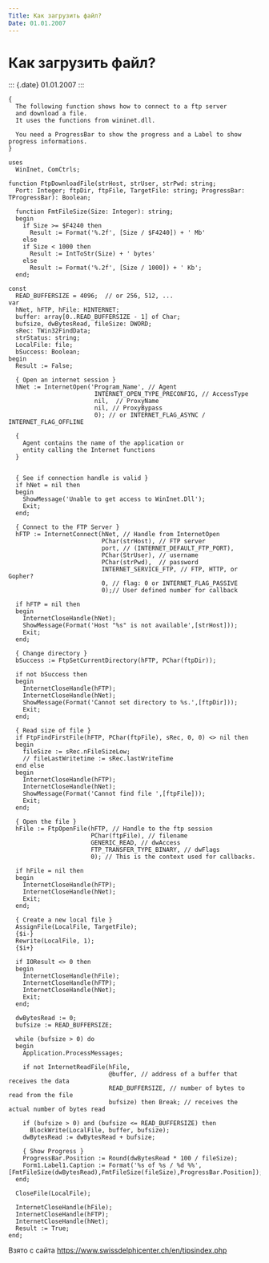 ```yaml
---
Title: Как загрузить файл?
Date: 01.01.2007
---
```



Как загрузить файл?
===================

::: {.date}
01.01.2007
:::

    { 
      The following function shows how to connect to a ftp server 
      and download a file. 
      It uses the functions from wininet.dll. 
     
      You need a ProgressBar to show the progress and a Label to show progress informations. 
    } 
     
    uses 
      WinInet, ComCtrls; 
     
    function FtpDownloadFile(strHost, strUser, strPwd: string; 
      Port: Integer; ftpDir, ftpFile, TargetFile: string; ProgressBar: TProgressBar): Boolean; 
     
      function FmtFileSize(Size: Integer): string; 
      begin 
        if Size >= $F4240 then 
          Result := Format('%.2f', [Size / $F4240]) + ' Mb' 
        else 
        if Size < 1000 then 
          Result := IntToStr(Size) + ' bytes' 
        else 
          Result := Format('%.2f', [Size / 1000]) + ' Kb'; 
      end; 
     
    const 
      READ_BUFFERSIZE = 4096;  // or 256, 512, ... 
    var 
      hNet, hFTP, hFile: HINTERNET; 
      buffer: array[0..READ_BUFFERSIZE - 1] of Char; 
      bufsize, dwBytesRead, fileSize: DWORD; 
      sRec: TWin32FindData; 
      strStatus: string; 
      LocalFile: file; 
      bSuccess: Boolean; 
    begin 
      Result := False; 
     
      { Open an internet session } 
      hNet := InternetOpen('Program_Name', // Agent 
                            INTERNET_OPEN_TYPE_PRECONFIG, // AccessType 
                            nil,  // ProxyName 
                            nil, // ProxyBypass 
                            0); // or INTERNET_FLAG_ASYNC / INTERNET_FLAG_OFFLINE 
     
      { 
        Agent contains the name of the application or 
        entity calling the Internet functions 
      } 
     
     
      { See if connection handle is valid } 
      if hNet = nil then 
      begin 
        ShowMessage('Unable to get access to WinInet.Dll'); 
        Exit; 
      end; 
     
      { Connect to the FTP Server } 
      hFTP := InternetConnect(hNet, // Handle from InternetOpen 
                              PChar(strHost), // FTP server 
                              port, // (INTERNET_DEFAULT_FTP_PORT), 
                              PChar(StrUser), // username 
                              PChar(strPwd),  // password 
                              INTERNET_SERVICE_FTP, // FTP, HTTP, or Gopher? 
                              0, // flag: 0 or INTERNET_FLAG_PASSIVE 
                              0);// User defined number for callback 
     
      if hFTP = nil then 
      begin 
        InternetCloseHandle(hNet); 
        ShowMessage(Format('Host "%s" is not available',[strHost])); 
        Exit; 
      end; 
     
      { Change directory } 
      bSuccess := FtpSetCurrentDirectory(hFTP, PChar(ftpDir)); 
     
      if not bSuccess then 
      begin 
        InternetCloseHandle(hFTP); 
        InternetCloseHandle(hNet); 
        ShowMessage(Format('Cannot set directory to %s.',[ftpDir])); 
        Exit; 
      end; 
     
      { Read size of file } 
      if FtpFindFirstFile(hFTP, PChar(ftpFile), sRec, 0, 0) <> nil then 
      begin 
        fileSize := sRec.nFileSizeLow; 
        // fileLastWritetime := sRec.lastWriteTime 
      end else 
      begin 
        InternetCloseHandle(hFTP); 
        InternetCloseHandle(hNet); 
        ShowMessage(Format('Cannot find file ',[ftpFile])); 
        Exit; 
      end; 
     
      { Open the file } 
      hFile := FtpOpenFile(hFTP, // Handle to the ftp session 
                           PChar(ftpFile), // filename 
                           GENERIC_READ, // dwAccess 
                           FTP_TRANSFER_TYPE_BINARY, // dwFlags 
                           0); // This is the context used for callbacks. 
     
      if hFile = nil then 
      begin 
        InternetCloseHandle(hFTP); 
        InternetCloseHandle(hNet); 
        Exit; 
      end; 
     
      { Create a new local file } 
      AssignFile(LocalFile, TargetFile); 
      {$i-} 
      Rewrite(LocalFile, 1); 
      {$i+} 
     
      if IOResult <> 0 then 
      begin 
        InternetCloseHandle(hFile); 
        InternetCloseHandle(hFTP); 
        InternetCloseHandle(hNet); 
        Exit; 
      end; 
     
      dwBytesRead := 0; 
      bufsize := READ_BUFFERSIZE; 
     
      while (bufsize > 0) do 
      begin 
        Application.ProcessMessages; 
     
        if not InternetReadFile(hFile, 
                                @buffer, // address of a buffer that receives the data 
                                READ_BUFFERSIZE, // number of bytes to read from the file 
                                bufsize) then Break; // receives the actual number of bytes read 
     
        if (bufsize > 0) and (bufsize <= READ_BUFFERSIZE) then 
          BlockWrite(LocalFile, buffer, bufsize); 
        dwBytesRead := dwBytesRead + bufsize; 
     
        { Show Progress } 
        ProgressBar.Position := Round(dwBytesRead * 100 / fileSize); 
        Form1.Label1.Caption := Format('%s of %s / %d %%',[FmtFileSize(dwBytesRead),FmtFileSize(fileSize),ProgressBar.Position]); 
      end; 
     
      CloseFile(LocalFile); 
     
      InternetCloseHandle(hFile); 
      InternetCloseHandle(hFTP); 
      InternetCloseHandle(hNet); 
      Result := True; 
    end; 

Взято с сайта <https://www.swissdelphicenter.ch/en/tipsindex.php>
